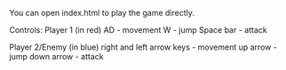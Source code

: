 You can open index.html to play the game directly.

Controls:
Player 1 (in red)
AD - movement
W - jump
Space bar - attack

Player 2/Enemy (in blue)
right and left arrow keys - movement
up arrow - jump
down arrow - attack

